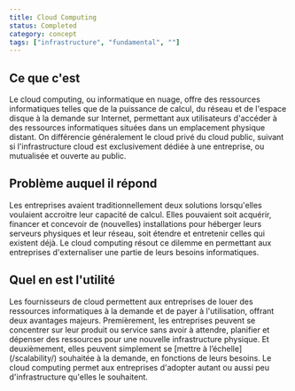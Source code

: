 ```yaml
---
title: Cloud Computing
status: Completed
category: concept
tags: ["infrastructure", "fundamental", ""]
---
```


## Ce que c'est

Le cloud computing, ou informatique en nuage, offre des ressources informatiques telles que de la puissance de calcul, 
du réseau et de l'espace disque à la demande sur Internet, permettant aux utilisateurs d'accéder à des ressources informatiques 
situées dans un emplacement physique distant. On différencie généralement le cloud privé du cloud public, 
suivant si l'infrastructure cloud est exclusivement dédiée à une entreprise, ou mutualisée et ouverte au public.

## Problème auquel il répond

Les entreprises avaient traditionnellement deux solutions lorsqu'elles voulaient accroitre leur capacité de calcul. 
Elles pouvaient soit acquérir, financer et concevoir de (nouvelles) installations pour héberger leurs serveurs physiques et leur réseau, 
soit étendre et entretenir celles qui existent déjà. Le cloud computing résout ce dilemme 
en permettant aux entreprises d'externaliser une partie de leurs besoins informatiques.

## Quel en est l'utilité

Les fournisseurs de cloud permettent aux entreprises de louer des ressources informatiques à la demande et de payer à l'utilisation, offrant deux avantages majeurs. 
Premièrement, les entreprises peuvent se concentrer sur leur produit ou service sans avoir à attendre, 
planifier et dépenser des ressources pour une nouvelle infrastructure physique. 
Et deuxièmement, elles peuvent simplement se [mettre à l’échelle] (/scalability/) souhaitée à la demande, en fonctions de leurs besoins. 
Le cloud computing permet aux entreprises d'adopter autant ou aussi peu d'infrastructure qu'elles le souhaitent.
 
